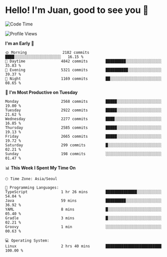 # Hello! I'm Juan, good to see you 👋

<!--
**Y-k-Y/Y-k-Y** is a ✨ _special_ ✨ repository because its `README.md` (this file) appears on your GitHub profile.

Here are some ideas to get you started:

- 🔭 I’m currently working on ...
- 🌱 I’m currently learning ...
- 👯 I’m looking to collaborate on ...
- 🤔 I’m looking for help with ...
- 💬 Ask me about ...
- 📫 How to reach me: ...
- 😄 Pronouns: ...
- ⚡ Fun fact: ...
-->
<!--
![Profile views](https://gpvc.arturio.dev/Y-k-Y)

[![Omid Nikrah StackOverflow](https://github-readme-stackoverflow.vercel.app/?userID=9517076)](https://stackoverflow.com/users/9517076/i-have-10-fingers)
-->

<!--START_SECTION:waka-->
![Code Time](http://img.shields.io/badge/Code%20Time-1%2C727%20hrs%2031%20mins-blue)

![Profile Views](http://img.shields.io/badge/Profile%20Views-0-blue)

**I'm an Early 🐤** 

```text
🌞 Morning                2182 commits        ████░░░░░░░░░░░░░░░░░░░░░   16.15 % 
🌆 Daytime                4842 commits        █████████░░░░░░░░░░░░░░░░   35.83 % 
🌃 Evening                5321 commits        ██████████░░░░░░░░░░░░░░░   39.37 % 
🌙 Night                  1169 commits        ██░░░░░░░░░░░░░░░░░░░░░░░   08.65 % 
```
📅 **I'm Most Productive on Tuesday** 

```text
Monday                   2568 commits        █████░░░░░░░░░░░░░░░░░░░░   19.00 % 
Tuesday                  2922 commits        █████░░░░░░░░░░░░░░░░░░░░   21.62 % 
Wednesday                2277 commits        ████░░░░░░░░░░░░░░░░░░░░░   16.85 % 
Thursday                 2585 commits        █████░░░░░░░░░░░░░░░░░░░░   19.13 % 
Friday                   2665 commits        █████░░░░░░░░░░░░░░░░░░░░   19.72 % 
Saturday                 299 commits         █░░░░░░░░░░░░░░░░░░░░░░░░   02.21 % 
Sunday                   198 commits         ░░░░░░░░░░░░░░░░░░░░░░░░░   01.47 % 
```


📊 **This Week I Spent My Time On** 

```text
🕑︎ Time Zone: Asia/Seoul

💬 Programming Languages: 
TypeScript               1 hr 26 mins        ██████████████░░░░░░░░░░░   54.04 % 
Java                     59 mins             █████████░░░░░░░░░░░░░░░░   36.92 % 
YAML                     8 mins              █░░░░░░░░░░░░░░░░░░░░░░░░   05.40 % 
Gradle                   3 mins              █░░░░░░░░░░░░░░░░░░░░░░░░   02.21 % 
Groovy                   1 min               ░░░░░░░░░░░░░░░░░░░░░░░░░   00.63 % 

💻 Operating System: 
Linux                    2 hrs 40 mins       █████████████████████████   100.00 % 
```


<!--END_SECTION:waka-->
